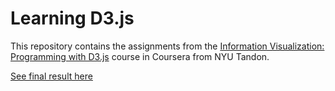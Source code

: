 # Learning D3.js

This repository contains the assignments from the [Information Visualization: Programming with D3.js](https://www.coursera.org/learn/information-visualization-programming-d3js) course in Coursera from NYU Tandon.

[See final result here](https://pmandiola.github.io/d3jslearning/)
